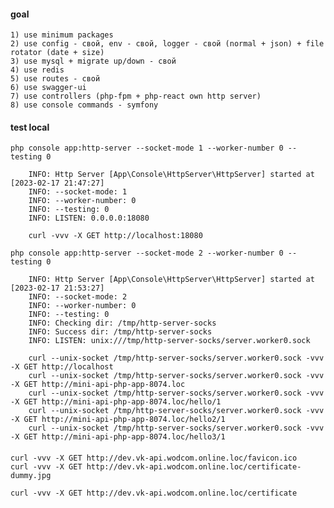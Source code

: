 #### goal
    
    1) use minimum packages
    2) use config - свой, env - свой, logger - свой (normal + json) + file rotator (date + size)
    3) use mysql + migrate up/down - свой
    4) use redis
    5) use routes - свой
    6) use swagger-ui
    7) use controllers (php-fpm + php-react own http server)
    8) use console commands - symfony
    

#### test local

    php console app:http-server --socket-mode 1 --worker-number 0 --testing 0

        INFO: Http Server [App\Console\HttpServer\HttpServer] started at [2023-02-17 21:47:27]
        INFO: --socket-mode: 1
        INFO: --worker-number: 0
        INFO: --testing: 0
        INFO: LISTEN: 0.0.0.0:18080
    
        curl -vvv -X GET http://localhost:18080

    php console app:http-server --socket-mode 2 --worker-number 0 --testing 0

        INFO: Http Server [App\Console\HttpServer\HttpServer] started at [2023-02-17 21:53:27]
        INFO: --socket-mode: 2
        INFO: --worker-number: 0
        INFO: --testing: 0
        INFO: Checking dir: /tmp/http-server-socks
        INFO: Success dir: /tmp/http-server-socks
        INFO: LISTEN: unix:///tmp/http-server-socks/server.worker0.sock

        curl --unix-socket /tmp/http-server-socks/server.worker0.sock -vvv -X GET http://localhost
        curl --unix-socket /tmp/http-server-socks/server.worker0.sock -vvv -X GET http://mini-api-php-app-8074.loc
        curl --unix-socket /tmp/http-server-socks/server.worker0.sock -vvv -X GET http://mini-api-php-app-8074.loc/hello/1
        curl --unix-socket /tmp/http-server-socks/server.worker0.sock -vvv -X GET http://mini-api-php-app-8074.loc/hello2/1
        curl --unix-socket /tmp/http-server-socks/server.worker0.sock -vvv -X GET http://mini-api-php-app-8074.loc/hello3/1

####
    curl -vvv -X GET http://dev.vk-api.wodcom.online.loc/favicon.ico
    curl -vvv -X GET http://dev.vk-api.wodcom.online.loc/certificate-dummy.jpg

    curl -vvv -X GET http://dev.vk-api.wodcom.online.loc/certificate

